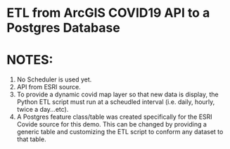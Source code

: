 # ETL from ArcGIS COVID19 API to a Postgres Database

# NOTES:
1) No Scheduler is used yet.
2) API from ESRI source.
3) To provide a dynamic covid map layer so that new data is display, the Python ETL script must run at a scheudled interval (i.e. daily, hourly, twice a day...etc).
4) A Postgres feature class/table was created specifically for the ESRI Covide source for this demo.  This can be changed by providing a generic table and customizing the ETL script to conform any dataset to that table.
